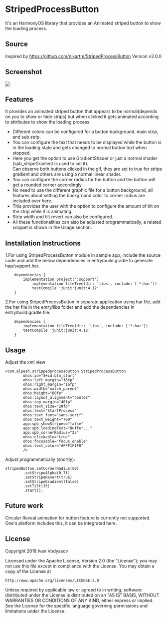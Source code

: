# StripedProcessButton
It's an HarmonyOS library that provides an Animated striped button to show the loading process.

## Source
Inspired by https://github.com/nikartm/StripedProcessButton Version v2.0.0

## Screenshot
<img src = "https://github.com/alpesh12345/StripedProcessButton/blob/main/screenshots/stripedprocessbutton.gif"/>

## Features
It provides an animated striped button that appears to be normal(depends on you to show or hide strips) but when clicked it gets animated according to attributes to show the loading process. 
* Different colors can be configured for a button background, main strip, and sub strip.  
* You can configure the text that needs to be displayed while the button is in the loading state and gets changed to normal button text when stopped. 
* Here you get the option to use GradientShader or just a normal shader (spb_stripeGradient is used to set it).<br>
Can observe both buttons clicked in the gif, they are set to true for stripe gradient and others are using a normal linear shader.
* You can configure the corner radius for the button and the button will get a rounded corner accordingly. 
* No need to use the different graphic file for a button background, all features about setting the background color to corner radius are included over here. 
* This provides the user with the option to configure the amount of tilt on the strip while it is animating. 
* Strip width and tilt revert can also be configured. 
* All these functionalities can also be adjusted programmatically, a related snippet is shown in the Usage section.
## Installation Instructions
1.For using StripedProcessButton module in sample app, include the source code and add the below dependencies in entry/build.gradle to generate hap/support.har.
```
	dependencies {
		implementation project(':support')
        	implementation fileTree(dir: 'libs', include: ['*.har'])
        	testCompile 'junit:junit:4.12'
	}
```
2.For using StripedProcessButton in separate application using har file, add the har file in the entry/libs folder and add the dependencies in entry/build.gradle file.
```
	dependencies {
		implementation fileTree(dir: 'libs', include: ['*.har'])
		testCompile 'junit:junit:4.12'
	}
```
## Usage
Adjust the xml view
```
<com.alpesh.strippedprocessbutton.StripedProcessButton
        ohos:id="$+id:btn_start"
        ohos:left_margin="16fp"
        ohos:right_margin="16fp"
        ohos:width="match_parent"
        ohos:height="60fp"
        ohos:layout_alignment="center"
        ohos:top_margin="40fp"
        ohos:text_size="20fp"
        ohos:text="StartProcess"
        ohos:text_font="sans-serif"
        ohos:text_weight="700"
        app:spb_showStripes="false"
        app:spb_loadingText="Buffer..."
        app:spb_cornerRadius="25"
        ohos:clickable="true"
        ohos:focusable="focus_enable"
        ohos:text_color="#FFF1F1F0"
        />
```
Adjust programmatically (shortly):
```
stripedButton.setCornerRadius(50)
        .setStripeAlpha(0.7f)
        .setStripeRevert(true)
        .setStripeGradient(false)
        .setTilt(15)
        .start();
```
## Future work
Circular Reveal animation for button feature is currently not supported. One's platform includes this, it can be integrated here.
## License
Copyright 2018 Ivan Vodyasov

Licensed under the Apache License, Version 2.0 (the "License"); you may not use this file except in compliance with the License. You may obtain a copy of the License at
```
http://www.apache.org/licenses/LICENSE-2.0
```
Unless required by applicable law or agreed to in writing, software distributed under the License is distributed on an "AS IS" BASIS, WITHOUT WARRANTIES OR CONDITIONS OF ANY KIND, either express or implied. See the License for the specific language governing permissions and limitations under the License.
